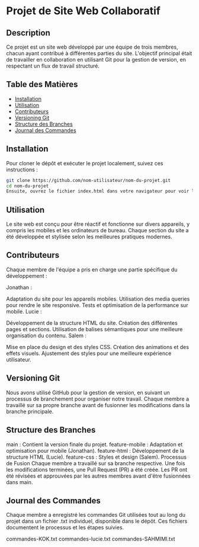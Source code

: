 # Projet de Site Web Collaboratif

## Description
Ce projet est un site web développé par une équipe de trois membres, chacun ayant contribué à différentes parties du site. L'objectif principal était de travailler en collaboration en utilisant Git pour la gestion de version, en respectant un flux de travail structuré.

## Table des Matières
- [Installation](#installation)
- [Utilisation](#utilisation)
- [Contributeurs](#contributeurs)
- [Versioning Git](#versioning-git)
- [Structure des Branches](#structure-des-branches)
- [Journal des Commandes](#journal-des-commandes)

## Installation
Pour cloner le dépôt et exécuter le projet localement, suivez ces instructions :

```bash
git clone https://github.com/nom-utilisateur/nom-du-projet.git
cd nom-du-projet
Ensuite, ouvrez le fichier index.html dans votre navigateur pour voir le site.
```
## Utilisation
Le site web est conçu pour être réactif et fonctionne sur divers appareils, y compris les mobiles et les ordinateurs de bureau. Chaque section du site a été développée et stylisée selon les meilleures pratiques modernes.

## Contributeurs
Chaque membre de l'équipe a pris en charge une partie spécifique du développement :

Jonathan :

Adaptation du site pour les appareils mobiles.
Utilisation des media queries pour rendre le site responsive.
Tests et optimisation de la performance sur mobile.
Lucie :

Développement de la structure HTML du site.
Création des différentes pages et sections.
Utilisation de balises sémantiques pour une meilleure organisation du contenu.
Salem :

Mise en place du design et des styles CSS.
Création des animations et des effets visuels.
Ajustement des styles pour une meilleure expérience utilisateur.
## Versioning Git
Nous avons utilisé GitHub pour la gestion de version, en suivant un processus de branchement pour organiser notre travail. Chaque membre a travaillé sur sa propre branche avant de fusionner les modifications dans la branche principale.

## Structure des Branches
main : Contient la version finale du projet.
feature-mobile : Adaptation et optimisation pour mobile (Jonathan).
feature-html : Développement de la structure HTML (Lucie).
feature-css : Styles et design (Salem).
Processus de Fusion
Chaque membre a travaillé sur sa branche respective.
Une fois les modifications terminées, une Pull Request (PR) a été créée.
Les PR ont été révisées et approuvées par les autres membres avant d'être fusionnées dans main.
## Journal des Commandes
Chaque membre a enregistré les commandes Git utilisées tout au long du projet dans un fichier .txt individuel, disponible dans le dépôt. Ces fichiers documentent le processus et les étapes suivies.

commandes-KOK.txt
commandes-lucie.txt
commandes-SAHMIMI.txt
